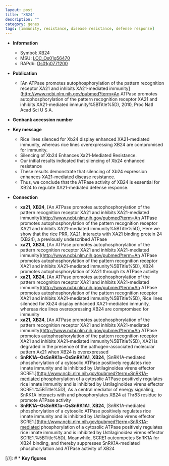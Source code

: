 ```yaml
---
layout: post
title: "XB24"
description: ""
category: genes
tags: [immunity, resistance, disease resistance, defense response]
---
```


* **Information**  
    + Symbol: XB24  
    + MSU: [LOC_Os01g56470](http://rice.uga.edu/cgi-bin/ORF_infopage.cgi?orf=LOC_Os01g56470)  
    + RAPdb: [Os01g0771200](https://rapdb.dna.affrc.go.jp/locus/?name=Os01g0771200)  

* **Publication**  
    + [An ATPase promotes autophosphorylation of the pattern recognition receptor XA21 and inhibits XA21-mediated immunity](http://www.ncbi.nlm.nih.gov/pubmed?term=An ATPase promotes autophosphorylation of the pattern recognition receptor XA21 and inhibits XA21-mediated immunity%5BTitle%5D), 2010, Proc Natl Acad Sci U S A.

* **Genbank accession number**  

* **Key message**  
    + Rice lines silenced for Xb24 display enhanced XA21-mediated immunity, whereas rice lines overexpressing XB24 are compromised for immunity.
    + Silencing of Xb24 Enhances Xa21-Mediated Resistance.
    + Our initial results indicated that silencing of Xb24 enhanced resistance
    + These results demonstrate that silencing of Xb24 expression enhances XA21-mediated disease resistance.
    + Thus, we conclude that the ATPase activity of XB24 is essential for XB24 to regulate XA21-mediated defense response.

* **Connection**  
    + __xa21__, __XB24__, [An ATPase promotes autophosphorylation of the pattern recognition receptor XA21 and inhibits XA21-mediated immunity](http://www.ncbi.nlm.nih.gov/pubmed?term=An ATPase promotes autophosphorylation of the pattern recognition receptor XA21 and inhibits XA21-mediated immunity%5BTitle%5D), Here we show that the rice PRR, XA21, interacts with XA21 binding protein 24 (XB24), a previously undescribed ATPase
    + __xa21__, __XB24__, [An ATPase promotes autophosphorylation of the pattern recognition receptor XA21 and inhibits XA21-mediated immunity](http://www.ncbi.nlm.nih.gov/pubmed?term=An ATPase promotes autophosphorylation of the pattern recognition receptor XA21 and inhibits XA21-mediated immunity%5BTitle%5D), XB24 promotes autophosphorylation of XA21 through its ATPase activity
    + __xa21__, __XB24__, [An ATPase promotes autophosphorylation of the pattern recognition receptor XA21 and inhibits XA21-mediated immunity](http://www.ncbi.nlm.nih.gov/pubmed?term=An ATPase promotes autophosphorylation of the pattern recognition receptor XA21 and inhibits XA21-mediated immunity%5BTitle%5D), Rice lines silenced for Xb24 display enhanced XA21-mediated immunity, whereas rice lines overexpressing XB24 are compromised for immunity
    + __xa21__, __XB24__, [An ATPase promotes autophosphorylation of the pattern recognition receptor XA21 and inhibits XA21-mediated immunity](http://www.ncbi.nlm.nih.gov/pubmed?term=An ATPase promotes autophosphorylation of the pattern recognition receptor XA21 and inhibits XA21-mediated immunity%5BTitle%5D), XA21 is degraded in the presence of the pathogen-associated molecular pattern Ax21 when XB24 is overexpressed
    + __SnRK1A~OsSnRK1a~OsSnRK1A1__, __XB24__, [SnRK1A-mediated phosphorylation of a cytosolic ATPase positively regulates rice innate immunity and is inhibited by Ustilaginoidea virens effector SCRE1.](http://www.ncbi.nlm.nih.gov/pubmed?term=SnRK1A-mediated phosphorylation of a cytosolic ATPase positively regulates rice innate immunity and is inhibited by Ustilaginoidea virens effector SCRE1.%5BTitle%5D),  As a central mediator of energy signaling, SnRK1A interacts with and phosphorylates XB24 at Thr83 residue to promote ATPase activity
    + __SnRK1A~OsSnRK1a~OsSnRK1A1__, __XB24__, [SnRK1A-mediated phosphorylation of a cytosolic ATPase positively regulates rice innate immunity and is inhibited by Ustilaginoidea virens effector SCRE1.](http://www.ncbi.nlm.nih.gov/pubmed?term=SnRK1A-mediated phosphorylation of a cytosolic ATPase positively regulates rice innate immunity and is inhibited by Ustilaginoidea virens effector SCRE1.%5BTitle%5D),  Meanwhile, SCRE1 outcompetes SnRK1A for XB24 binding, and thereby suppresses SnRK1A-mediated phosphorylation and ATPase activity of XB24

[//]: # * **Key figures**  


